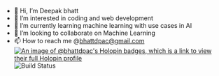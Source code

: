 
- 👋 Hi, I’m Deepak bhatt
- 👀 I’m interested in coding and web development
- 🌱 I’m currently learning machine learning with use cases in AI
- 💞️ I’m looking to collaborate on Machine Learning 
- 📫 How to reach me @bhattdpac@gmail.com  
[![An image of @bhattdpac's Holopin badges, which is a link to view their full Holopin profile](https://holopin.me/bhattdpac)](https://holopin.io/@bhattdpac)
![Build Status](https://github.com/username/repo-name/actions/workflows/main.yml/badge.svg)

<!---
bhattdpac/bhattdpac is a ✨ special ✨ repository because its `README.md` (this file) appears on your GitHub profile.
You can click the Preview link to take a look at your changes.
--->
